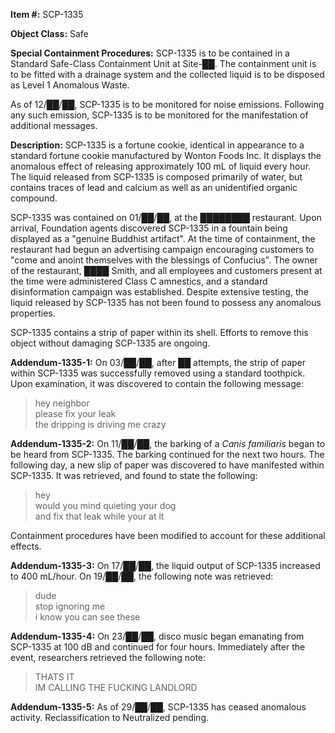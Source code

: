 **Item #:** SCP-1335

**Object Class:** Safe

**Special Containment Procedures:** SCP-1335 is to be contained in a Standard Safe-Class Containment Unit at Site-██. The containment unit is to be fitted with a drainage system and the collected liquid is to be disposed as Level 1 Anomalous Waste.

As of 12/██/██, SCP-1335 is to be monitored for noise emissions. Following any such emission, SCP-1335 is to be monitored for the manifestation of additional messages.

**Description:** SCP-1335 is a fortune cookie, identical in appearance to a standard fortune cookie manufactured by Wonton Foods Inc. It displays the anomalous effect of releasing approximately 100 mL of liquid every hour. The liquid released from SCP-1335 is composed primarily of water, but contains traces of lead and calcium as well as an unidentified organic compound.

SCP-1335 was contained on 01/██/██, at the ████████ restaurant. Upon arrival, Foundation agents discovered SCP-1335 in a fountain being displayed as a "genuine Buddhist artifact". At the time of containment, the restaurant had begun an advertising campaign encouraging customers to "come and anoint themselves with the blessings of Confucius". The owner of the restaurant, ████ Smith, and all employees and customers present at the time were administered Class C amnestics, and a standard disinformation campaign was established. Despite extensive testing, the liquid released by SCP-1335 has not been found to possess any anomalous properties.

SCP-1335 contains a strip of paper within its shell. Efforts to remove this object without damaging SCP-1335 are ongoing.

**Addendum-1335-1:** On 03/██/██, after ██ attempts, the strip of paper within SCP-1335 was successfully removed using a standard toothpick. Upon examination, it was discovered to contain the following message:

> hey neighbor  
> please fix your leak  
> the dripping is driving me crazy

**Addendum-1335-2:** On 11/██/██, the barking of a _Canis familiaris_ began to be heard from SCP-1335. The barking continued for the next two hours. The following day, a new slip of paper was discovered to have manifested within SCP-1335. It was retrieved, and found to state the following:

> hey  
> would you mind quieting your dog  
> and fix that leak while your at it

Containment procedures have been modified to account for these additional effects.

**Addendum-1335-3:** On 17/██/██, the liquid output of SCP-1335 increased to 400 mL/hour. On 19/██/██, the following note was retrieved:

> dude  
> stop ignoring me  
> i know you can see these

**Addendum-1335-4:** On 23/██/██, disco music began emanating from SCP-1335 at 100 dB and continued for four hours. Immediately after the event, researchers retrieved the following note:

> THATS IT  
> IM CALLING THE FUCKING LANDLORD

**Addendum-1335-5:** As of 29/██/██, SCP-1335 has ceased anomalous activity. Reclassification to Neutralized pending.